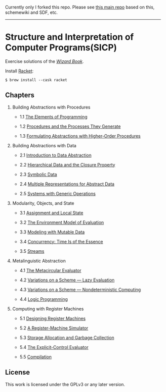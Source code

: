 Currently only I forked this repo. Please see [this main repo](https://github.com/sci-42ver/SICP_SDF.git) based on this, schemewiki and SDF, etc.

---

# Structure and Interpretation of Computer Programs(SICP)

Exercise solutions of the *[Wizard Book](https://mitpress.mit.edu/sites/default/files/sicp/index.html)*.

Install [Racket](https://racket-lang.org):

```
$ brew install --cask racket
```

## Chapters

1. Building Abstractions with Procedures

    - 1.1 [The Elements of Programming](./1_Building_Abstractions_with_Procedures/1.1_The_Elements_of_Programming)

    - 1.2 [Procedures and the Processes They Generate](./1_Building_Abstractions_with_Procedures/1.2_Procedures_and_the_Processes_They_Generate)

    - 1.3 [Formulating Abstractions with Higher-Order Procedures](./1_Building_Abstractions_with_Procedures/1.3_Formulating_Abstractions_with_Higher-Order_Procedures)

2. Building Abstractions with Data

    - 2.1 [Introduction to Data Abstraction](./2_Building_Abstractions_with_Data/2.1_Introduction_to_Data_Abstraction)

    - 2.2 [Hierarchical Data and the Closure Property](./2_Building_Abstractions_with_Data/2.2_Hierarchical_Data_and_the_Closure_Property)

    - 2.3 [Symbolic Data](./2_Building_Abstractions_with_Data/2.3_Symbolic_Data)

    - 2.4 [Multiple Representations for Abstract Data](./2_Building_Abstractions_with_Data/2.4_Multiple_Representations_for_Abstract_Data)

    - 2.5 [Systems with Generic Operations](./2_Building_Abstractions_with_Data/2.5_Systems_with_Generic_Operations)

3. Modularity, Objects, and State

    - 3.1 [Assignment and Local State](./3_Modularity_Objects_and_State/3.1_Assignment_and_Local_State)

    - 3.2 [The Environment Model of Evaluation](./3_Modularity_Objects_and_State/3.2_The_Environment_Model_of_Evaluation)

    - 3.3 [Modeling with Mutable Data](./3_Modularity_Objects_and_State/3.3_Modeling_with_Mutable_Data)

    - 3.4 [Concurrency: Time Is of the Essence](./3_Modularity_Objects_and_State/3.4_Concurrency_Time_Is_of_the_Essence)

    - 3.5 [Streams](./3_Modularity_Objects_and_State/3.5_Streams)

4. Metalinguistic Abstraction

    - 4.1 [The Metacircular Evaluator](./4_Metalinguistic_Abstraction/4.1_The_Metacircular_Evaluator)

    - 4.2 [Variations on a Scheme — Lazy Evaluation](./4_Metalinguistic_Abstraction/4.2_Variations_on_a_Scheme_Lazy_Evaluation)

    - 4.3 [Variations on a Scheme — Nondeterministic Computing](./4_Metalinguistic_Abstraction/4.3_Variations_on_a_Scheme_Nondeterministic_Computing)

    - 4.4 [Logic Programming](./4_Metalinguistic_Abstraction/4.4_Logic_Programming)

5. Computing with Register Machines

    - 5.1 [Designing Register Machines](./5_Computing_with_Register_Machines/5.1_Designing_Register_Machines)

    - 5.2 [A Register-Machine Simulator](./5_Computing_with_Register_Machines/5.2_A_Register-Machine_Simulator)

    - 5.3 [Storage Allocation and Garbage Collection](./5_Computing_with_Register_Machines/5.3_Storage_Allocation_and_Garbage_Collection)

    - 5.4 [The Explicit-Control Evaluator](./5_Computing_with_Register_Machines/5.4_The_Explicit-Control_Evaluator)

    - 5.5 [Compilation](./5_Computing_with_Register_Machines/5.5_Compilation)

## License

This work is licensed under the GPLv3 or any later version.